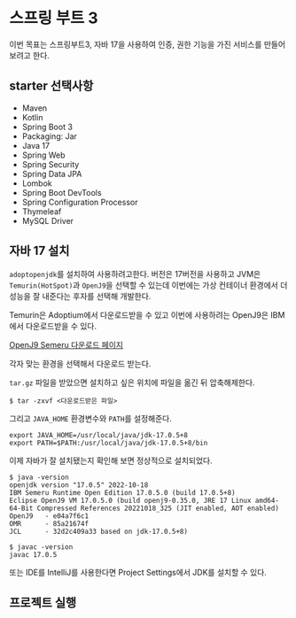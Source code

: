 # 스프링 부트 3

이번 목표는 스프링부트3, 자바 17을 사용하여 인증, 권한 기능을 가진 서비스를 만들어 보려고 한다.

## starter 선택사항
- Maven
- Kotlin
- Spring Boot 3
- Packaging: Jar
- Java 17
- Spring Web
- Spring Security
- Spring Data JPA
- Lombok
- Spring Boot DevTools
- Spring Configuration Processor
- Thymeleaf
- MySQL Driver

## 자바 17 설치

`adoptopenjdk`를 설치하여 사용하려고한다. 버전은 17버전을 사용하고 JVM은 `Temurin(HotSpot)`과 `OpenJ9`을 선택할 수 있는데 이번에는 가상 컨테이너 환경에서 더 성능을 잘 내준다는 후자를 선택해 개발한다.

Temurin은 Adoptium에서 다운로드받을 수 있고 이번에 사용하려는 OpenJ9은 IBM에서 다운로드받을 수 있다.

[OpenJ9 Semeru 다운로드 페이지](https://developer.ibm.com/languages/java/semeru-runtimes/downloads/)

각자 맞는 환경을 선택해서 다운로드 받는다.

`tar.gz` 파일을 받았으면 설치하고 싶은 위치에 파일을 옮긴 뒤 압축해제한다.

```shell
$ tar -zxvf <다운로드받은 파일>
```

그리고 `JAVA_HOME` 환경변수와 `PATH`를 설정해준다.

```
export JAVA_HOME=/usr/local/java/jdk-17.0.5+8
export PATH=$PATH:/usr/local/java/jdk-17.0.5+8/bin
```

이제 자바가 잘 설치됐는지 확인해 보면 정상적으로 설치되었다.

```shell
$ java -version
openjdk version "17.0.5" 2022-10-18
IBM Semeru Runtime Open Edition 17.0.5.0 (build 17.0.5+8)
Eclipse OpenJ9 VM 17.0.5.0 (build openj9-0.35.0, JRE 17 Linux amd64-64-Bit Compressed References 20221018_325 (JIT enabled, AOT enabled)
OpenJ9   - e04a7f6c1
OMR      - 85a21674f
JCL      - 32d2c409a33 based on jdk-17.0.5+8)

$ javac -version
javac 17.0.5
```

또는 IDE를 IntelliJ를 사용한다면 Project Settings에서 JDK를 설치할 수 있다.

## 프로젝트 실행

